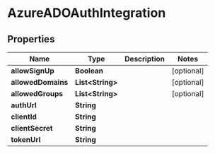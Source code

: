 

# AzureADOAuthIntegration


## Properties

| Name | Type | Description | Notes |
|------------ | ------------- | ------------- | -------------|
|**allowSignUp** | **Boolean** |  |  [optional] |
|**allowedDomains** | **List&lt;String&gt;** |  |  [optional] |
|**allowedGroups** | **List&lt;String&gt;** |  |  [optional] |
|**authUrl** | **String** |  |  |
|**clientId** | **String** |  |  |
|**clientSecret** | **String** |  |  |
|**tokenUrl** | **String** |  |  |



